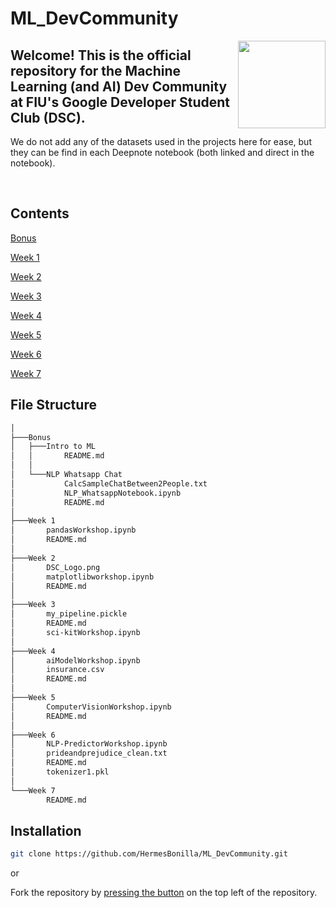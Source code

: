 # ML_DevCommunity

<img align="right" width="140px" src="https://developers.google.com/site-assets/images/home/google_developers_logo_480.png">

**Welcome! This is the official repository for the Machine Learning (and AI) Dev Community at FIU's Google Developer Student Club (DSC).**
---
We do not add any of the datasets used in the projects here for ease, but they can be find in each Deepnote notebook (both linked and direct in the notebook).

<br clear="left"/>

## Contents

[Bonus](https://github.com/HermesBonilla/ML_DevCommunity/tree/main/Bonus) 
    
[Week 1](https://github.com/HermesBonilla/ML_DevCommunity/tree/main/Week%201)

[Week 2](https://github.com/HermesBonilla/ML_DevCommunity/tree/main/Week%202)

[Week 3](https://github.com/HermesBonilla/ML_DevCommunity/tree/main/Week%203)

[Week 4](https://github.com/HermesBonilla/ML_DevCommunity/tree/main/Week%204)

[Week 5](https://github.com/HermesBonilla/ML_DevCommunity/tree/main/Week%205)

[Week 6](https://github.com/HermesBonilla/ML_DevCommunity/tree/main/Week%206)

[Week 7](https://github.com/HermesBonilla/ML_DevCommunity/tree/main/Week%207)

## File Structure

```bash
│
├───Bonus
│   ├───Intro to ML
│   │       README.md
│   │
│   └───NLP Whatsapp Chat
│           CalcSampleChatBetween2People.txt
│           NLP_WhatsappNotebook.ipynb
│           README.md
│
├───Week 1
│       pandasWorkshop.ipynb
│       README.md
│
├───Week 2
│       DSC_Logo.png
│       matplotlibworkshop.ipynb
│       README.md
│
├───Week 3
│       my_pipeline.pickle
│       README.md
│       sci-kitWorkshop.ipynb
│
├───Week 4
│       aiModelWorkshop.ipynb
│       insurance.csv
│       README.md
│
├───Week 5
│       ComputerVisionWorkshop.ipynb
│       README.md
│
├───Week 6
│       NLP-PredictorWorkshop.ipynb
│       prideandprejudice_clean.txt
│       README.md
│       tokenizer1.pkl
│
└───Week 7
        README.md
```

## Installation
```bash
git clone https://github.com/HermesBonilla/ML_DevCommunity.git
```
or

Fork the repository by [pressing the button](https://github.com/HermesBonilla/ML_DevCommunity/fork) on the top left of the repository. 

